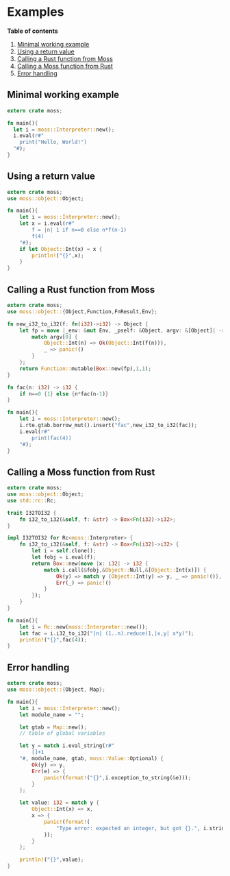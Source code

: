 
# Examples

**Table of contents**
1. [Minimal working example](#minimal-working-example)
2. [Using a return value](#using-a-return-value)
3. [Calling a Rust function from Moss](#calling-a-rust-function-from-moss)
4. [Calling a Moss function from Rust](#calling-a-moss-function-from-rust)
5. [Error handling](#error-handling)

## Minimal working example

```rust
extern crate moss;

fn main(){
  let i = moss::Interpreter::new();
  i.eval(r#"
    print("Hello, World!")
  "#);
}
```

## Using a return value

```rust
extern crate moss;
use moss::object::Object;

fn main(){
    let i = moss::Interpreter::new();
    let x = i.eval(r#"
        f = |n| 1 if n==0 else n*f(n-1)
        f(4)
    "#);
    if let Object::Int(x) = x {
        println!("{}",x);
    }
}
```

## Calling a Rust function from Moss

```rust
extern crate moss;
use moss::object::{Object,Function,FnResult,Env};

fn new_i32_to_i32(f: fn(i32)->i32) -> Object {
    let fp = move |_env: &mut Env, _pself: &Object, argv: &[Object]| -> FnResult {
        match argv[0] {
            Object::Int(n) => Ok(Object::Int(f(n))),
            _ => panic!()
        }
    };
    return Function::mutable(Box::new(fp),1,1);
}

fn fac(n: i32) -> i32 {
    if n==0 {1} else {n*fac(n-1)}
}

fn main(){
    let i = moss::Interpreter::new();
    i.rte.gtab.borrow_mut().insert("fac",new_i32_to_i32(fac));
    i.eval(r#"
        print(fac(4))
    "#);
}
```

## Calling a Moss function from Rust

```rust
extern crate moss;
use moss::object::Object;
use std::rc::Rc;

trait I32TOI32 {
    fn i32_to_i32(&self, f: &str) -> Box<Fn(i32)->i32>;
}

impl I32TOI32 for Rc<moss::Interpreter> {
    fn i32_to_i32(&self, f: &str) -> Box<Fn(i32)->i32> {
        let i = self.clone();
        let fobj = i.eval(f);
        return Box::new(move |x: i32| -> i32 {
            match i.call(&fobj,&Object::Null,&[Object::Int(x)]) {
                Ok(y) => match y {Object::Int(y) => y, _ => panic!()},
                Err(_) => panic!()
            }
        });
    }
}

fn main(){
    let i = Rc::new(moss::Interpreter::new());
    let fac = i.i32_to_i32("|n| (1..n).reduce(1,|x,y| x*y)");
    println!("{}",fac(4));
}
```

## Error handling

```rust
extern crate moss;
use moss::object::{Object, Map};

fn main(){
    let i = moss::Interpreter::new();
    let module_name = "";

    let gtab = Map::new();
    // table of global variables

    let y = match i.eval_string(r#"
        []+1
    "#, module_name, gtab, moss::Value::Optional) {
        Ok(y) => y,
        Err(e) => {
            panic!(format!("{}",i.exception_to_string(&e)));
        }
    };

    let value: i32 = match y {
        Object::Int(x) => x,
        x => {
            panic!(format!(
                "Type error: expected an integer, but got {}.", i.string(&x)
            ));
        }
    };

    println!("{}",value);
}
```
